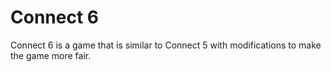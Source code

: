 # Connect 6

Connect 6 is a game that is similar to Connect 5 with modifications to make the game more fair. 
